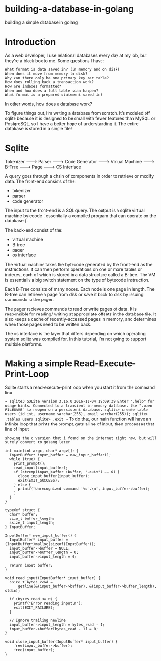 # building-a-database-in-golang
building a simple database in golang

# Introduction

As a web developer, I use relational databases every day at my job, but they’re a black box to me. Some questions I have:

    What format is data saved in? (in memory and on disk)
    When does it move from memory to disk?
    Why can there only be one primary key per table?
    How does rolling back a transaction work?
    How are indexes formatted?
    When and how does a full table scan happen?
    What format is a prepared statement saved in?

In other words, how does a database work?

To figure things out, I’m writing a database from scratch. It’s modeled off sqlite because it is designed to be small with fewer features than MySQL or PostgreSQL, so I have a better hope of understanding it. The entire database is stored in a single file!

# Sqlite 

Tokenizer ---> Parser ---> Code Generator ---> Virtual Machine ---> B-Tree ---> Page ---> OS Interface

A query goes through a chain of components in order to retrieve or modify data. The front-end consists of the:

 - tokenizer
 - parser 
 - code generator 

The input to the front-end is a SQL query. The output is a sqlite virtual machine bytecode ( essentially a compiled program that can operate on the database ).

The back-end consist of the:

 - virtual machine 
 - B-tree 
 - pager 
 - os interface 

The virtual machine takes the bytecode generated by the front-end as the instructions. It can then perform operations on one or more tables or indexes, each of which is stored in a data structure called a B-tree. The VM is essentially a big switch statement on the type of bytecode instruction.

Each B-Tree consists of many nodes. Each node is one page in length. The B-tree can retrieve a page from disk or save it back to disk by issuing commands to the pager.

The pager recieves commands to read or write pages of data. It is responsible for reading/ writing at appropriate offsets in the database file. It also keeps a cache of recently-accessed pages in memory, and determines when those pages need to be written back.

The os interface is the layer that differs depending on which operating system sqlite was compiled for. In this tutorial, I’m not going to support multiple platforms.

# Making a simple Read-Execute-Print-Loop 

Sqlite starts a read-execute-print loop when you start it from the command line

`
~ sqlite3
SQLite version 3.16.0 2016-11-04 19:09:39
Enter ".help" for usage hints.
Connected to a transient in-memory database.
Use ".open FILENAME" to reopen on a persistent database.
sqlite> create table users (id int, username varchar(255), email varchar(255));
sqlite> .tables
users
sqlite> .exit
~
`
To do that, our main function will have an infinite loop that prints the prompt, gets a line of input, then processes that line of input

`showing the c version that i found on the internet right now, but will surely convert to golang later`

```
int main(int argc, char* argv[]) {
  InputBuffer* input_buffer = new_input_buffer();
  while (true) {
    print_prompt();
    read_input(input_buffer);
    if (strcmp(input_buffer->buffer, ".exit") == 0) {
      close_input_buffer(input_buffer);
      exit(EXIT_SUCCESS);
    } else {
      printf("Unrecognized command '%s'.\n", input_buffer->buffer);
    }
  }
}

typedef struct {
  char* buffer;
  size_t buffer_length;
  ssize_t input_length;
} InputBuffer;

InputBuffer* new_input_buffer() {
  InputBuffer* input_buffer = (InputBuffer*)malloc(sizeof(InputBuffer));
  input_buffer->buffer = NULL;
  input_buffer->buffer_length = 0;
  input_buffer->input_length = 0;

  return input_buffer;
}

void read_input(InputBuffer* input_buffer) {
  ssize_t bytes_read =
      getline(&(input_buffer->buffer), &(input_buffer->buffer_length), stdin);

  if (bytes_read <= 0) {
    printf("Error reading input\n");
    exit(EXIT_FAILURE);
  }

  // Ignore trailing newline
  input_buffer->input_length = bytes_read - 1;
  input_buffer->buffer[bytes_read - 1] = 0;
}

void close_input_buffer(InputBuffer* input_buffer) {
    free(input_buffer->buffer);
    free(input_buffer);
}


```
